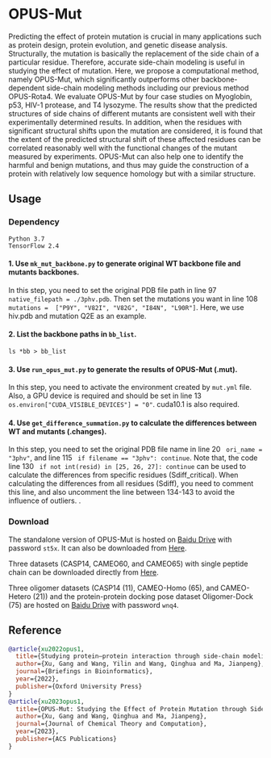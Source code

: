 # OPUS-Mut

Predicting the effect of protein mutation is crucial in many applications such as protein design, protein evolution, and genetic disease analysis. Structurally, the mutation is basically the replacement of the side chain of a particular residue. Therefore, accurate side-chain modeling is useful in studying the effect of mutation. Here, we propose a computational method, namely OPUS-Mut, which significantly outperforms other backbone-dependent side-chain modeling methods including our previous method OPUS-Rota4. We evaluate OPUS-Mut by four case studies on Myoglobin, p53, HIV-1 protease, and T4 lysozyme. The results show that the predicted structures of side chains of different mutants are consistent well with their experimentally determined results. In addition, when the residues with significant structural shifts upon the mutation are considered, it is found that the extent of the predicted structural shift of these affected residues can be correlated reasonably well with the functional changes of the mutant measured by experiments. OPUS-Mut can also help one to identify the harmful and benign mutations, and thus may guide the construction of a protein with relatively low sequence homology but with a similar structure.

## Usage

### Dependency

```
Python 3.7
TensorFlow 2.4
```

#### 1. Use `mk_mut_backbone.py` to generate original WT backbone file and mutants backbones.

In this step, you need to set the original PDB file path in line 97 `native_filepath = ./3phv.pdb`. Then set the mutations you want in line 108 `mutations =  ["P9Y", "V82I", "V82G", "I84N", "L90R"]`. Here, we use hiv.pdb and mutation Q2E as an example.

#### 2. List the backbone paths in `bb_list`.

`ls *bb > bb_list`

#### 3. Use `run_opus_mut.py` to generate the results of OPUS-Mut (.mut).

In this step, you need to activate the environment created by `mut.yml` file. Also, a GPU device is required and should be set in line 13 ` os.environ["CUDA_VISIBLE_DEVICES"] = "0" `. cuda10.1 is also required.

#### 4. Use `get_difference_summation.py` to calculate the differences between WT and mutants (.changes).

In this step, you need to set the original PDB file name in line 20 ` ori_name = "3phv"`, and line 115 ` if filename == "3phv": continue`. Note that, the code line 130 ` if not int(resid) in [25, 26, 27]: continue` can be used to calculate the differences from specific residues (Sdiff_critical). When calculating the differences from all residues (Sdiff), you need to comment this line, and also uncomment the line between 134-143 to avoid the influence of outliers.
.

### Download

The standalone version of OPUS-Mut is hosted on [Baidu Drive](https://pan.baidu.com/s/1brB2or5aXgFJjCKRdymHlQ) with password `st5x`. It can also be downloaded from [Here](https://drive.google.com/file/d/1ZpFjghkqP5vsIpOk1bYwFyhci7FeNPPD/view?usp=sharing).

Three datasets (CASP14, CAMEO60, and CAMEO65) with single peptide chain can be downloaded directly from [Here](https://github.com/thuxugang/opus_mut/blob/main/opus_mut_datasets.zip).

Three oligomer datasets (CASP14 (11), CAMEO-Homo (65), and CAMEO-Hetero (21)) and the protein-protein docking pose dataset Oligomer-Dock (75) are hosted on [Baidu Drive](https://pan.baidu.com/s/1Esb9_io-XlZMR1UlOXqCMA) with password `wnq4`.


## Reference 
```bibtex
@article{xu2022opus1,
  title={Studying protein–protein interaction through side-chain modeling method OPUS-Mut},
  author={Xu, Gang and Wang, Yilin and Wang, Qinghua and Ma, Jianpeng},
  journal={Briefings in Bioinformatics},
  year={2022},
  publisher={Oxford University Press}
}
@article{xu2023opus1,
  title={OPUS-Mut: Studying the Effect of Protein Mutation through Side-Chain Modeling},
  author={Xu, Gang and Wang, Qinghua and Ma, Jianpeng},
  journal={Journal of Chemical Theory and Computation},
  year={2023},
  publisher={ACS Publications}
}
```

